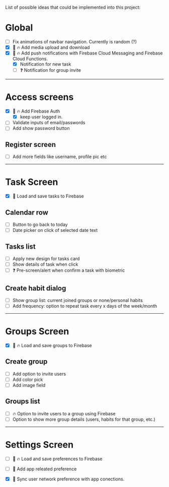 List of possible ideas that could be implemented into this project:



# Global
- [ ] Fix animations of navbar navigation. Currently is random (?)
- [x] 🔸 🔥 Add media upload and download
- [x] 🔸 🔥 Add push notifications with Firebase Cloud Messaging and Firebase Cloud Functions.
  - [x] Notification for new task
  - [ ] ❓ Notification for group invite  

---
# Access screens
- [x] 🔸 🔥 Add Firebase Auth
  - [x] keep user logged in. 
- [ ] Validate inputs of email/passwords
- [ ] Add show password button
## Register screen
- [ ] Add more fields like username, profile pic etc

---
# Task Screen
- [x] 🔸 Load and save tasks to Firebase
## Calendar row
- [ ] Button to go back to today
- [ ] Date picker on click of selected date text 
## Tasks list
- [ ] Apply new design for tasks card
- [ ] Show details of task when click
- [ ] ❓ Pre-screen/alert when confirm a task with biometric 
## Create habit dialog
- [ ] Show group list: current joined groups or none/personal habits
- [ ] Add frequency: option to repeat task every x days of the week/month

---
# Groups Screen
- [x] 🔸 🔥 Load and save groups to Firebase
## Create group
- [ ] Add option to invite users
- [ ] Add color pick
- [ ] Add image field
## Groups list
- [ ] 🔥 Option to invite users to a group using Firebase 
- [ ] Option to show more group details (users, habits for that group, etc.)

---
# Settings Screen
- [ ] 🔸 🔥 Load and save preferences to Firebase
- [ ] 🔸 Add app releated preference
- [x] 🔸 Sync user network preference with app conections.







